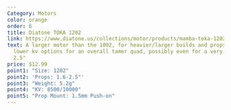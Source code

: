 ```yaml
---
Category: Motors
color: orange
order: 6
title: Diatone TOKA 1202
link: https://www.diatone.us/collections/motor/products/mamba-toka-1202-series-racing-motor
text: A larger motor than the 1002, for heavier/larger builds and props, with
  lower kv options for an overall tamer quad, possibly even for a very light
  2.5"
price: $12.99
point1: "Size: 1202"
point2: 'Props: 1.6-2.5"'
point3: "Weight: 5.2g"
point4: "KV: 8500/10000"
point5: "Prop Mount: 1.5mm Push-on"
---
```

